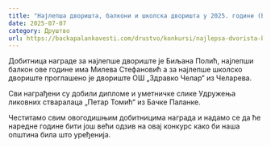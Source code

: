 ```yaml
---
title: "Најлепша дворишта, балкони и школска дворишта у 2025. години (ВИДЕО)"
date: 2025-07-07
category: Друштво
url: https://backapalankavesti.com/drustvo/konkursi/najlepsa-dvorista-balkoni-i-skolska-dvorista-u-2025-godini-video/
---
```


Добитница награде за најлепше двориште је Биљана Полић, најлепши балкон ове године има Милева Стефановић а за најлепше школско двориште проглашено је двориште ОШ „Здравко Челар“ из Челарева.

Сви награђени су добили дипломе и уметничке слике Удружења ликовних стваралаца „Петар Томић“ из Бачке Паланке.

Честитамо свим овогодишњим добитницима награда и надамо се да ће наредне године бити још већи одзив на овај конкурс како би наша општина била што уређенија.
